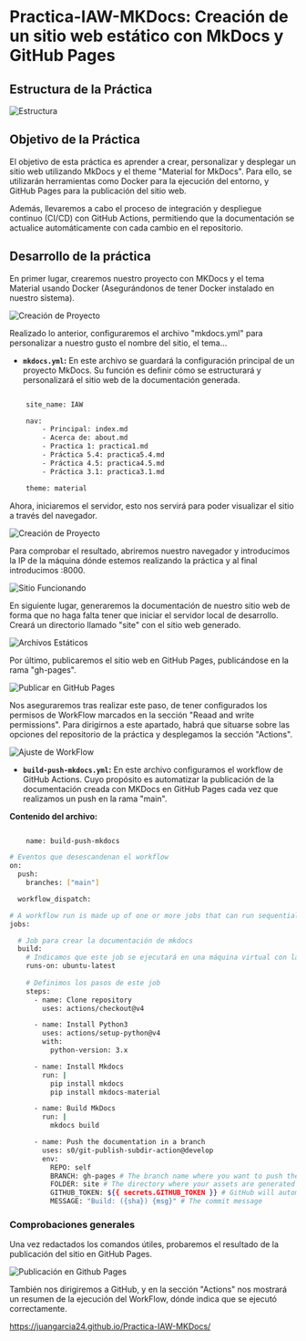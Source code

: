# Practica-IAW-MKDocs: Creación de un sitio web estático con MkDocs y GitHub Pages

## Estructura de la Práctica

![Estructura](./Imagenes/Estructura.png)


## Objetivo de la Práctica

El objetivo de esta práctica es aprender a crear, personalizar y desplegar un sitio web utilizando MkDocs y el theme "Material for MkDocs". Para ello, se utilizarán herramientas como Docker para la ejecución del entorno, y GitHub Pages para la publicación del sitio web.

Además, llevaremos a cabo el proceso de integración y despliegue continuo (CI/CD) con GitHub Actions, permitiendo que la documentación se actualice automáticamente con cada cambio en el repositorio.


## Desarrollo de la práctica 

En primer lugar, crearemos nuestro proyecto con MKDocs y el tema Material usando Docker (Asegurándonos de tener Docker instalado en nuestro sistema). 


![Creación de Proyecto](./Imagenes/Creacion_Proyecto.png)


Realizado lo anterior, configuraremos el archivo "mkdocs.yml" para personalizar a nuestro gusto el nombre del sitio, el tema...


- **`mkdocs.yml`:** En este archivo se guardará la configuración principal de un proyecto MkDocs. Su función es definir cómo se estructurará y personalizará el sitio web de la documentación generada.



```bash

    site_name: IAW

    nav:
        - Principal: index.md
        - Acerca de: about.md
        - Practica 1: practica1.md
        - Práctica 5.4: practica5.4.md
        - Práctica 4.5: practica4.5.md
        - Práctica 3.1: practica3.1.md

    theme: material

```


Ahora, iniciaremos el servidor, esto nos servirá para poder visualizar el sitio a través del navegador.

![Creación de Proyecto](./Imagenes/iniciar_servidor.png)



Para comprobar el resultado, abriremos nuestro navegador y introducimos la IP de la máquina dónde estemos realizando la práctica y al final introducimos :8000.

![Sitio Funcionando](./Imagenes/sitio_funcionando.png)



En siguiente lugar, generaremos la documentación de nuestro sitio web de forma que no haga falta tener que iniciar el servidor local de desarrollo. Creará un directorio llamado "site" con el sitio web generado.

![Archivos Estáticos](./Imagenes/sitio_estático.png)



Por último, publicaremos el sitio web en GitHub Pages, publicándose en la rama "gh-pages".


![Publicar en GitHub Pages](./Imagenes/publicar_githubpages.png)



Nos aseguraremos tras realizar este paso, de tener configurados los permisos de WorkFlow marcados en la sección "Reaad and write permissions". Para dirigirnos a este apartado, habrá que situarse sobre las opciones del repositorio de la práctica y desplegamos la sección "Actions".

![Ajuste de WorkFlow](./Imagenes/Workflow.png)




- **`build-push-mkdocs.yml`:** En este archivo configuramos el workflow de GitHub Actions. Cuyo propósito es automatizar la publicación de la documentación creada con MKDocs en GitHub Pages cada vez que realizamos un push en la rama "main".


**Contenido del archivo:** 
   
```bash

    name: build-push-mkdocs

# Eventos que desescandenan el workflow
on:
  push:
    branches: ["main"]

  workflow_dispatch:

# A workflow run is made up of one or more jobs that can run sequentially or in parallel
jobs:

  # Job para crear la documentación de mkdocs
  build:
    # Indicamos que este job se ejecutará en una máquina virtual con la última versión de ubuntu
    runs-on: ubuntu-latest
    
    # Definimos los pasos de este job
    steps:
      - name: Clone repository
        uses: actions/checkout@v4

      - name: Install Python3
        uses: actions/setup-python@v4
        with:
          python-version: 3.x

      - name: Install Mkdocs
        run: |
          pip install mkdocs
          pip install mkdocs-material 

      - name: Build MkDocs
        run: |
          mkdocs build

      - name: Push the documentation in a branch
        uses: s0/git-publish-subdir-action@develop
        env:
          REPO: self
          BRANCH: gh-pages # The branch name where you want to push the assets
          FOLDER: site # The directory where your assets are generated
          GITHUB_TOKEN: ${{ secrets.GITHUB_TOKEN }} # GitHub will automatically add this - you don't need to bother getting a token
          MESSAGE: "Build: ({sha}) {msg}" # The commit message

   ```


### Comprobaciones generales

Una vez redactados los comandos útiles, probaremos el resultado de la publicación del sitio en GitHub Pages.

![Publicación en Github Pages](./Imagenes/GitHub_Pages.png)


También nos dirigiremos a GitHub, y en la sección "Actions" nos mostrará un resumen de la ejecución del WorkFlow, dónde indica que se ejecutó correctamente. 

https://juangarcia24.github.io/Practica-IAW-MKDocs/
